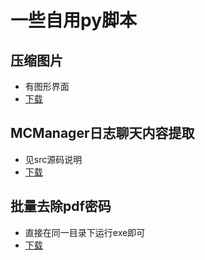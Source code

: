 # 一些自用py脚本
## 压缩图片
* 有图形界面
* [下载](https://github.com/n1uf/py-script/raw/refs/heads/master/%E5%9B%BE%E7%89%87%E5%8E%8B%E7%BC%A9%E5%A4%A7%E5%B0%8F/%E5%8E%8B%E7%BC%A9%E5%9B%BE%E7%89%87%E5%A4%A7%E5%B0%8F.exe)
## MCManager日志聊天内容提取
* 见src源码说明
* [下载](https://github.com/n1uf/py-script/raw/refs/heads/master/MC%E6%9C%8D%E5%8A%A1%E5%99%A8%E6%97%A5%E5%BF%97%E8%81%8A%E5%A4%A9%E6%8F%90%E5%8F%96/extract_logs.exe)
## 批量去除pdf密码
* 直接在同一目录下运行exe即可
* [下载](https://github.com/n1uf/py-script/blob/master/%E6%89%B9%E9%87%8F%E5%8E%BB%E9%99%A4%E5%B7%B2%E7%9F%A5pdf%E5%AF%86%E7%A0%81/remove_pdf_password.exe)
